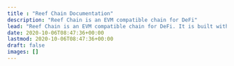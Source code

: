 ```yaml
---
title : "Reef Chain Documentation"
description: "Reef Chain is an EVM compatible chain for DeFi"
lead: "Reef Chain is an EVM compatible chain for DeFi. It is built with Polkadot Substrate and uses Nominated Proof of Stake consensus."
date: 2020-10-06T08:47:36+00:00
lastmod: 2020-10-06T08:47:36+00:00
draft: false
images: []
---
```

